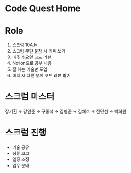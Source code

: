 # Code Quest Home

# Role

1. 스크럼 10A.M
2. 스크럼 무단 불참 시 커피 쏘기
3. 매주 수요일 코드 리뷰
4. Notion으로 공부 내용
5. 잘 아는 기술만 도입
6. 머지 시 다른 분께 코드 리뷰 받기

# 스크럼 마스터

장기환 → 강인준 → 구종석 → 김형준 → 김채호 → 전민선 → 박희원

# 스크럼 진행

- 기술 공유
- 상황 보고
- 일정 조정
- 업무 분배
